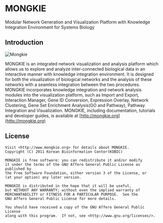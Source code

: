 MONGKIE
=======

Modular Network Generation and Visualization Platform with Knowledge Integration Environment for Systems Biology

Introduction
------------

![Mongkie](http://mongkie.org/images/features/demo_screenshot.png)

MONGKIE is an integrated network visualization and analysis platform which allows us to explore and analyze inter-connected biological data in an interactive manner with knowledge integration environment. It is designed for both the visualization of biological networks and the analysis of these networks with a seamless integration between the two procedures. MONGKIE incorporates knowledge integration and network analysis modules into the visualization platform, such as Import and Export, Interaction Manager, Gene ID Conversion, Expression Overlay, Network Clustering, Gene Set Enrichment Analysis(GO and Pathway), Pathway Integration and Visualization.
MONGKIE, including documentation, tutorials and developer guides, is available at [http://mongkie.org](http://mongkie.org)


License
-------

    Visit <http://www.mongkie.org> for details about MONGKIE.
    Copyright (C) 2011 Korean Bioinformation Center(KOBIC)
    
    MONGKIE is free software: you can redistribute it and/or modify
    it under the terms of the GNU Affero General Public License as published by
    the Free Software Foundation, either version 3 of the License, or
    (at your option) any later version.
    
    MONGKIE is distributed in the hope that it will be useful,
    but WITHOUT ANY WARRANTY; without even the implied warranty of
    MERCHANTABILITY or FITNESS FOR A PARTICULAR PURPOSE.  See the
    GNU Affero General Public License for more details.
    
    You should have received a copy of the GNU Affero General Public License
    along with this program.  If not, see <http://www.gnu.org/licenses/>.
